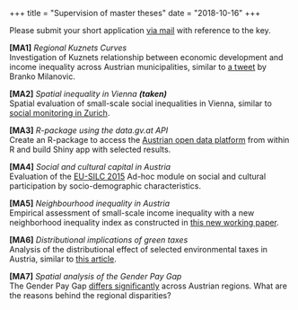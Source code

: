+++
title = "Supervision of master theses"
date = "2018-10-16"
+++

Please submit your short application [via mail](mailto:mschnetz@wu.ac.at) with reference to the key.

**[MA1]** *Regional Kuznets Curves*  
Investigation of Kuznets relationship between economic development and income inequality across Austrian municipalities, similar to [a tweet](https://twitter.com/brankomilan/status/344504611253653504?lang=de) by Branko Milanovic.

**[MA2]** *Spatial inequality in Vienna* ***(taken)***  
Spatial evaluation of small-scale social inequalities in Vienna, similar to [social monitoring in Zurich](https://www.stadt-zuerich.ch/prd/de/index/stadtentwicklung/gesellschaft-und-raum/entwicklung-wohnstadt-2/sozialraummonitoring/Sozialraummonitoring_2017.html).

**[MA3]** *R-package using the data.gv.at API*  
Create an R-package to access the [Austrian open data platform](https://data.gv.at) from within R and build Shiny app with selected results.

**[MA4]** *Social and cultural capital in Austria*  
 Evaluation of the [EU-SILC 2015](http://www.statistik.at/web_de/frageboegen/private_haushalte/eu_silc/index.html) Ad-hoc module on social and cultural participation by socio-demographic characteristics.

**[MA5]** *Neighbourhood inequality in Austria*  
Empirical assessment of small-scale income inequality with a new neighborhood inequality index as constructed in [this new working paper](http://www.ecineq.org/milano/WP/ECINEQ2018-477.pdf).

**[MA6]** *Distributional implications of green taxes*  
Analysis of the distributional effect of selected environmental taxes in Austria, similar to [this article](http://wug.akwien.at/WUG_Archiv/2011_37_1/2011_37_1_0069.pdf).

**[MA7]** *Spatial analysis of the Gender Pay Gap*  
The Gender Pay Gap [differs significantly](https://twitter.com/matschnetzer/status/1053644752934055936) across Austrian regions. What are the reasons behind the regional disparities?
